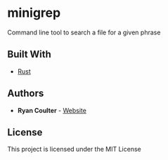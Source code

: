 # minigrep

Command line tool to search a file for a given phrase

## Built With

* [Rust](https://www.rust-lang.org/)  

## Authors

* **Ryan Coulter** - [Website](https://rjcoulter.github.io/)

## License

This project is licensed under the MIT License 
